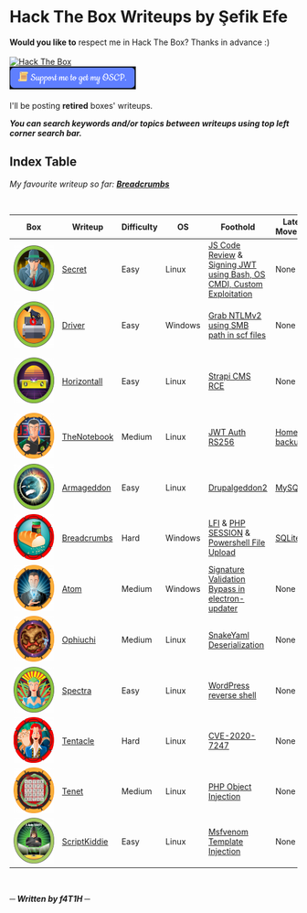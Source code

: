 # Hack The Box Writeups by Şefik Efe
__Would you like to__ respect me in Hack The Box? Thanks in advance :)<br><br>
<a href="https://app.hackthebox.com/profile/184235">
  <img src="https://www.hackthebox.eu/badge/image/184235" alt="Hack The Box">
  </img>
</a><br>
<a href=https://www.buymeacoffee.com/f4T1H21>
  <img src="https://github.com/f4T1H21/f4T1H21/blob/main/support.png" width="221" height="40" alt="Support">
  </img>
</a>
<br><br>
I'll be posting __retired__ boxes' writeups.

___You can search keywords and/or topics between writeups using top left corner search bar.___

## Index Table

_My favourite writeup so far:_ ___[Breadcrumbs](Boxes/Breadcrumbs/README.md)___

<br>

|&nbsp;&nbsp;&nbsp;&nbsp;&nbsp;&nbsp;Box&nbsp;&nbsp;&nbsp;&nbsp;&nbsp;&nbsp;|Writeup|Difficulty|OS|Foothold|Lateral Movement|Privilege Escalation|
|---|-------|----------|--|--------|----------------|--------------------|
|<a href="https://app.hackthebox.com/machines/Secret"><img width="80" height="80" alt="secret" src="src/banners/secret.png"></img></a>|[Secret](Boxes/Secret/README.md)|Easy|Linux|[JS Code Review](Boxes/Secret/README.md#javascript-source-code-analysis) & [Signing JWT using Bash, OS CMDI, Custom Exploitation](Boxes/Secret/README.md#foothold-os-command-injection)|None|[C Code Review](Boxes/Secret/README.md#c-source-code-analysis) & [Leaking Memory by triggering CoreDumps](Boxes/Secret/README.md#further-enumeration-on-coredumps)|
|<a href="https://app.hackthebox.com/machines/Driver"><img width="80" height="80" alt="driver" src="src/banners/driver.png"></img></a>|[Driver](Boxes/Driver/README.md)|Easy|Windows|[Grab NTLMv2 using SMB path in scf files](Boxes/Driver/README.md#foothold-grab-user-authentication-hash-using-smb-path-in-scf-files)|None|[PrintNightmare (CVE-2021-1675)](Boxes/Driver/README.md#privilege-escalation-printnightmare-cve-2021-1675)|
|<a href="https://app.hackthebox.com/machines/Horizontall"><img width="80" height="80" alt="horizontall" src="src/banners/horizontall.png"></img></a>|[Horizontall](Boxes/Horizontall/README.md)|Easy|Linux|[Strapi CMS RCE](Boxes/Horizontall/README.md#foothold-strapi-cms-rce)|None|[Sudo Heap Based Bof (sudoedit)](Boxes/Horizontall/README.md#privilege-escalation) & [Laravel Exploitation (phpggc)](Boxes/Horizontall/README.md#exploiting-laravel)|
|<a href="https://app.hackthebox.com/machines/TheNotebook"><img width="80" height="80" alt="thenotebook" src="src/banners/thenotebook.png"></img></a>|[TheNotebook](Boxes/TheNotebook/README.md)|Medium|Linux|[JWT Auth RS256](Boxes/TheNotebook/README.md#rs256-signing)|[Home backup](Boxes/TheNotebook/README.md#lateral-home-backup)|[Docker Escape Overwriting RunC](Boxes/TheNotebook/README.md#privesc-docker-escape-overwriting-runc)|
|<a href="https://app.hackthebox.com/machines/Armageddon"><img width="80" height="80" alt="armageddon" src="src/banners/armageddon.png"></img></a>|[Armageddon](Boxes/Armageddon/README.md)|Easy|Linux|[Drupalgeddon2](Boxes/Armageddon/README.md#foothold-drupalgeddon-2)|[MySQL](Boxes/Armageddon/README.md#lateral-movement-mysql)|[snapd (dirty_sock)](Boxes/Armageddon/README.md#privesc-snapd-dirty_sock-cve-2019-7304)|
|<a href="https://app.hackthebox.com/machines/Breadcrumbs"><img width="80" height="80" alt="breadcrumbs" src="src/banners/breadcrumbs.png"></img></a>|[Breadcrumbs](Boxes/Breadcrumbs/README.md)|Hard|Windows|[LFI](Boxes/Breadcrumbs/README.md#lfi) & [PHP SESSION](Boxes/Breadcrumbs/README.md#php-session) & [Powershell File Upload](Boxes/Breadcrumbs/#file-upload)|[SQLite DB](Boxes/Breadcrumbs/README.md#sqlite-db)|[Reversing](Boxes/Breadcrumbs/README.md#reversing) & [SQLi](Boxes/Breadcrumbs/README.md#sqli)|
|<a href="https://app.hackthebox.com/machines/Atom"><img width="80" height="80" alt="atom" src="src/banners/atom.png"></img></a>|[Atom](Boxes/Atom/README.md)|Medium|Windows|[Signature Validation Bypass in electron-updater](Boxes/Atom/README.md#foothold-signature-validation-bypass-in-electron-updater)|None|[PortableKanban](Boxes/Atom/README.md#portablekanban) & [redis](Boxes/Atom/README.md#redis)|
|<a href="https://app.hackthebox.com/machines/Ophiuchi"><img width="80" height="80" alt="ophiuchi" src="src/banners/ophiuchi.png"></img></a>|[Ophiuchi](Boxes/Ophiuchi/README.md)|Medium|Linux|[SnakeYaml Deserialization](Boxes/Ophiuchi/README.md#foothold-snakeyaml-deserialization)|None|[WebAssembly formats](Boxes/Ophiuchi/README.md#privilege-escalation-webassembly-formats)|
|<a href="https://app.hackthebox.com/machines/Spectra"><img width="80" height="80" alt="spectra" src="src/banners/spectra.png"></img></a>|[Spectra](Boxes/Spectra/README.md)|Easy|Linux|[WordPress reverse shell](Boxes/Spectra/README.md#foothold-wordpress-reverse-shell)|None|[initctl with sudo](Boxes/Spectra/README.md#root-part)|
|<a href="https://app.hackthebox.com/machines/Tentacle"><img width="80" height="80" alt="tenet" src="src/banners/tentacle.png"></img></a>|[Tentacle](Boxes/Tentacle/README.md)|Hard|Linux|[CVE-2020-7247](Boxes/Tentacle/README.md#foothold-cve-2020-7247)|None|[Cronjob abuse](Boxes/Tentacle/README.md#escalating-admin-cronjob-abuse) & [Misconfigured keytab](Boxes/Tentacle/README.md#escalating-root-misconfigured-keytab)|
|<a href="https://app.hackthebox.com/machines/Tenet"><img width="80" height="80" alt="tenet" src="src/banners/tenet.png"></img></a>|[Tenet](Boxes/Tenet/README.md)|Medium|Linux|[PHP Object Injection](Boxes/Tenet/README.md#foothold-php-object-injection-aka-deserialization)|None|[Race Condition](Boxes/Tenet/README.md#privilege-escalation-race-condition)|
|<a href="https://app.hackthebox.com/machines/ScriptKiddie"><img width="80" height="80" alt="scriptkiddie" src="src/banners/scriptkiddie.png"></img></a>|[ScriptKiddie](Boxes/ScriptKiddie/README.md)|Easy|Linux|[Msfvenom Template Injection](Boxes/ScriptKiddie/README.md#exploiting-and-getting-a-shell)|None|[msfconsole with sudo](Boxes/ScriptKiddie/README.md#privilege-escalation-to-root)|

<br>

___─ Written by f4T1H ─___
